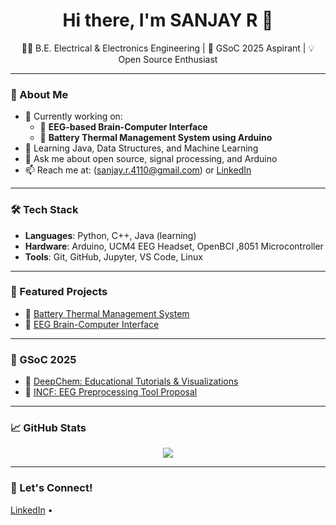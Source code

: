 <h1 align="center">Hi there, I'm SANJAY R 👋</h1>

<p align="center">
  👨‍🎓 B.E. Electrical & Electronics Engineering | 🎯 GSoC 2025 Aspirant | 💡 Open Source Enthusiast
</p>

---

### 🚀 About Me
- 🔭 Currently working on:
  - 🧠 **EEG-based Brain-Computer Interface**
  - 🔋 **Battery Thermal Management System using Arduino**
- 🌱 Learning Java, Data Structures, and Machine Learning
- 💬 Ask me about open source, signal processing, and Arduino
- 📫 Reach me at: (sanjay.r.4110@gmail.com) or [LinkedIn](https://www.linkedin.com/in/sanjay-r-b7a888250?utm_source=share&utm_campaign=share_via&utm_content=profile&utm_medium=android_app)

---

### 🛠️ Tech Stack
- **Languages**: Python, C++, Java (learning)
- **Hardware**: Arduino, UCM4 EEG Headset, OpenBCI ,8051 Microcontroller
- **Tools**: Git, GitHub, Jupyter, VS Code, Linux

---

### 📂 Featured Projects
- 🔋 [Battery Thermal Management System](https://github.com/Sanjay4110/battery-thermal-management)
- 🧠 [EEG Brain-Computer Interface](https://github.com/Sanjay4110/eeg-brain-computer-interface)

---

### 🌟 GSoC 2025
- 🧪 [DeepChem: Educational Tutorials & Visualizations](https://github.com/YOUR_USERNAME/deepchem)
- 🧠 [INCF: EEG Preprocessing Tool Proposal](link-coming-soon)

---

### 📈 GitHub Stats
<p align="center">
  <img src="https://github-readme-stats.vercel.app/api?username=Sanjay4110&show_icons=true&theme=radical" />
</p>

---

### 🤝 Let's Connect!
[LinkedIn]([your-linkedin-url](https://www.linkedin.com/in/sanjay-r-b7a888250?utm_source=share&utm_campaign=share_via&utm_content=profile&utm_medium=android_app)) • 
